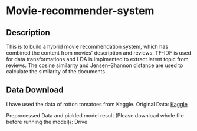 # Movie-recommender-system


## Description
This is to build a hybrid movie recommendation system, which has combined the content from movies' description and reviews. TF-IDF is used for data transformations and LDA is implmented to extract latent topic from reviews. The cosine similarity and Jensen–Shannon distance are used to calculate the similarity of the documents.

## Data Download
I have used the data of rotton tomatoes from Kaggle.
Original Data:
[Kaggle](https://www.kaggle.com/stefanoleone992/rotten-tomatoes-movies-and-critic-reviews-dataset)

Preprocessed Data and pickled model result (Please download whole file before running the model)/:
Drive
